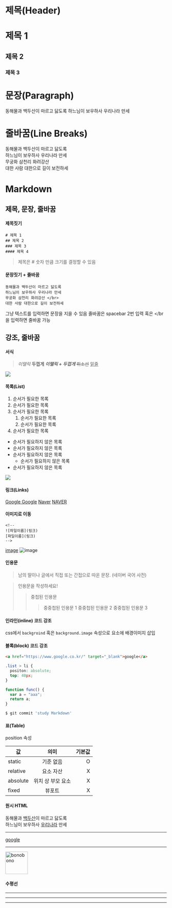 # 제목(Header)

# 제목 1

## 제목 2

### 제목 3

# 문장(Paragraph)

동해물과 백두산이 마르고 닳도록
하느님이 보우하사 우리나라 만세

# 줄바꿈(Line Breaks)

동해물과 백두산이 마르고 닳도록  
하느님이 보우하사 우리나라 만세  
무궁화 삼천리 화려강산 </br>
대한 사람 대한으로 길이 보전하세

# Markdown

## 제목, 문장, 줄바꿈

#### 제목짓기

```
# 제목 1
## 제목 2
### 제목 3
#### 제목 4
```

> 제목은 # 숫자 만큼 크기를 결정할 수 있음

#### 문장짓기 + 줄바꿈

```
동해물과 백두산이 마르고 닳도록
하느님이 보우하사 우리나라 만세
무궁화 삼천리 화려강산 </br>
대한 사람 대한으로 길이 보전하세
```

그냥 텍스트를 입력하면 문장을 지을 수 있음
줄바꿈은 spacebar 2번 입력 혹은 </br을 입력하면 줄바꿈 가능

## 강조, 줄바꿈

#### 서식

> _이탤릭_
> **두껍게**
> **_이탤릭 + 두껍게_**
> ~~취소선~~
> <u>밑줄</u>

![](https://velog.velcdn.com/images/ctaaag/post/24ce112b-78a7-4fdc-855e-902c9e5e362e/image.png)

#### 목록(List)

1. 순서가 필요한 목록
1. 순서가 필요한 목록
1. 순서가 필요한 목록
   1. 순서가 필요한 목록
   1. 순서가 필요한 목록
1. 순서가 필요한 목록

- 순서가 필요하지 않은 목록
- 순서가 필요하지 않은 목록
- 순서가 필요하지 않은 목록
  - 순서가 필요하지 않은 목록
- 순서가 필요하지 않은 목록

![](https://velog.velcdn.com/images/ctaaag/post/f56b0a09-9367-42c0-90d2-80b9dc19b9ba/image.png)

#### 링크(Links)

<a href="https://google.com"> Google </a>
[Google](https://google.com)
<a href="https://naver.com"
   title="Naver로 이동!">Naver</a>
[NAVER](https://naver.com "Naver로 이동!")

#### 이미지로 이동

```
<!--
![파일이름](링크)
[파일이름](링크)
-->
```

[image](https://brunch.co.kr/@samsamvet/17)
![image](https://brunch.co.kr/@samsamvet/17)

#### 인용문

> 남의 말이나 글에서 직접 또는 간접으로 따온 문장.
> (네이버 국어 사전)

> 인용문을 작성하세요!
>
> > 중첩된 인용문
> >
> > > 중중첩된 인용문 1
> > > 중중첩된 인용문 2
> > > 중중첩된 인용문 3

#### 인라인(inline) 코드 강조

css에서 `backgroind` 혹은 `background.image` 속성으로 요소에 배경이미지 삽입

#### 블록(block) 코드 강조

```html
<a href="https://www.google.co.kr/" target="_blank">google</a>
```

```css
.list > li {
  positon: absolute;
  top: 40px;
}
```

```javascript
function func() {
  var a = "aaa";
  return a;
}
```

```zsh
$ git commit 'study Markdown'
```

#### 표(Table)

position 속성

| 값       |       의미        | 기본값 |
| -------- | :---------------: | -----: |
| static   |     기준 없음     |      O |
| relative |     요소 자산     |      X |
| absolute | 위치 상 부모 요소 |      X |
| fixed    |      뷰포트       |      X |

#### 원시 HTML

동해물과 <u>백두산</u>이 마르고 닳도록<br/>
하느님이 보우하사 <span style="text-decoration: underline;">우리나라</span> 만세

---

<a href="https://www.google.co.kr/"
   target="_blank">google</a>

---

<img width="70" src="https://brunch.co.kr/@samsamvet/17"
     alt="bonobono" />

#### 수평선

---

---

---

